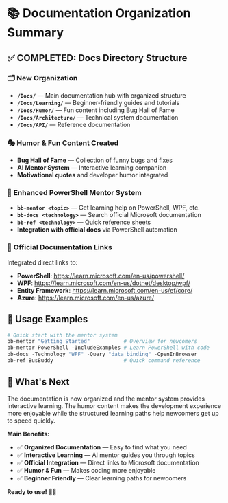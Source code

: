 # 📚 Documentation Organization Summary

## ✅ **COMPLETED**: Docs Directory Structure

### 🗂️ **New Organization**
- **`/Docs/`** — Main documentation hub with organized structure
- **`/Docs/Learning/`** — Beginner-friendly guides and tutorials
- **`/Docs/Humor/`** — Fun content including Bug Hall of Fame
- **`/Docs/Architecture/`** — Technical system documentation
- **`/Docs/API/`** — Reference documentation

### 🎭 **Humor & Fun Content Created**
- **Bug Hall of Fame** — Collection of funny bugs and fixes
- **AI Mentor System** — Interactive learning companion
- **Motivational quotes** and developer humor integrated

### 🤖 **Enhanced PowerShell Mentor System**
- **`bb-mentor <topic>`** — Get learning help on PowerShell, WPF, etc.
- **`bb-docs <technology>`** — Search official Microsoft documentation
- **`bb-ref <technology>`** — Quick reference sheets
- **Integration with official docs** via PowerShell automation

### 🔗 **Official Documentation Links**
Integrated direct links to:
- **PowerShell**: https://learn.microsoft.com/en-us/powershell/
- **WPF**: https://learn.microsoft.com/en-us/dotnet/desktop/wpf/
- **Entity Framework**: https://learn.microsoft.com/en-us/ef/core/
- **Azure**: https://learn.microsoft.com/en-us/azure/

## 🎯 **Usage Examples**

```powershell
# Quick start with the mentor system
bb-mentor "Getting Started"           # Overview for newcomers
bb-mentor PowerShell -IncludeExamples # Learn PowerShell with code
bb-docs -Technology "WPF" -Query "data binding" -OpenInBrowser
bb-ref BusBuddy                       # Quick command reference
```

## 📖 **What's Next**

The documentation is now organized and the mentor system provides interactive learning. The humor content makes the development experience more enjoyable while the structured learning paths help newcomers get up to speed quickly.

**Main Benefits:**
- ✅ **Organized Documentation** — Easy to find what you need
- ✅ **Interactive Learning** — AI mentor guides you through topics
- ✅ **Official Integration** — Direct links to Microsoft documentation
- ✅ **Humor & Fun** — Makes coding more enjoyable
- ✅ **Beginner Friendly** — Clear learning paths for newcomers

**Ready to use!** 🚌✨
